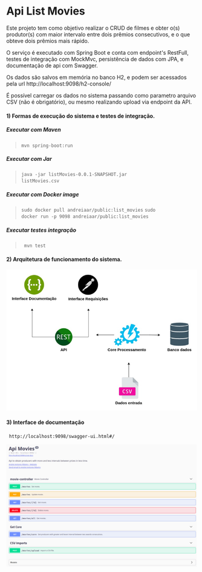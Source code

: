 # Api List Movies

Este projeto tem como objetivo realizar o CRUD de filmes e obter o(s) produtor(s) com maior intervalo entre dois prêmios consecutivos, e o que obteve dois prêmios mais rápido.

O serviço é executado com Spring Boot e conta com endpoint's RestFull, testes de integração com MockMvc, persistência de dados com JPA, e documentação de api com Swagger.

Os dados são salvos em memória no banco H2, e podem ser acessados pela url http://localhost:9098/h2-console/

É possível carregar os dados no sistema passando como parametro arquivo CSV (não é obrigatório), ou mesmo realizando upload via endpoint da API.

#### 1) Formas de execução do sistema e testes de integração.

   ##### Executar com Maven 
   ><code>mvn spring-boot:run</code>

   ##### Executar com Jar 
   ><code>java -jar listMovies-0.0.1-SNAPSHOT.jar listMovies.csv</code>

   ##### Executar com Docker image
   ><code>sudo docker pull andreiaar/public:list_movies</code> <code>sudo docker run -p 9098 andreiaar/public:list_movies</code>

   ##### Executar testes integração 
   ><code> mvn test</code>

#### 2) Arquitetura de funcionamento do sistema.
![](img/arquitetura.jpg)

#### 3) Interface de documentação
<code> http://localhost:9098/swagger-ui.html#/</code>

![](img/swagger.png)
